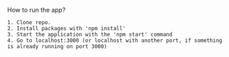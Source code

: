 How to run the app?

  
    1. Clone repo.
    2. Install packages with 'npm install'
    3. Start the application with the 'npm start' command
    4. Go to localhost:3000 (or localhost with another port, if something is already running on port 3000)
